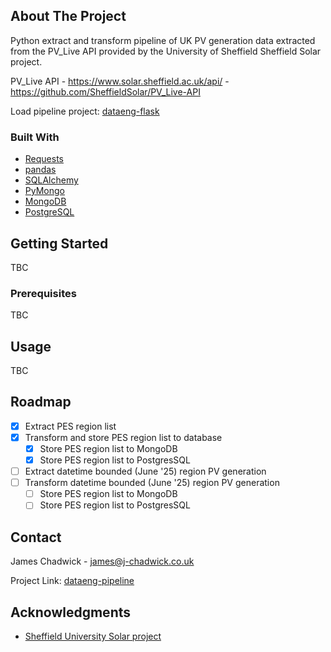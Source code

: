 ## About The Project

Python extract and transform pipeline of UK PV generation data extracted from the PV_Live API provided by the University of Sheffield Sheffield Solar project.

PV_Live API - https://www.solar.sheffield.ac.uk/api/ - https://github.com/SheffieldSolar/PV_Live-API

Load pipeline project: [dataeng-flask](https://github.com/jachad83/dataeng-flask)

### Built With

* [Requests](https://requests.readthedocs.io/en/latest/)
* [pandas](https://pandas.pydata.org/)
* [SQLAlchemy](https://www.sqlalchemy.org/)
* [PyMongo](https://pymongo.readthedocs.io/en/stable/)
* [MongoDB](https://www.mongodb.com/)
* [PostgreSQL](https://www.postgresql.org/)

## Getting Started

TBC

### Prerequisites

TBC

## Usage

TBC

## Roadmap

- [x] Extract PES region list
- [x] Transform and store PES region list to database
    - [x] Store PES region list to MongoDB
    - [x] Store PES region list to PostgresSQL
- [ ] Extract datetime bounded (June '25) region PV generation
- [ ] Transform datetime bounded (June '25) region PV generation
    - [ ] Store PES region list to MongoDB
    - [ ] Store PES region list to PostgresSQL

## Contact

James Chadwick - james@j-chadwick.co.uk

Project Link: [dataeng-pipeline](https://github.com/jachad83/dataeng-pipeline)

## Acknowledgments

* [Sheffield University Solar project](https://www.solar.sheffield.ac.uk/api/)
